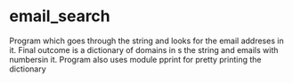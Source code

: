 # email_search
Program which goes through the string and looks for the email addreses in it. Final outcome is a dictionary of domains in s the string and emails with numbersin it. Program also uses module pprint for pretty printing the dictionary
